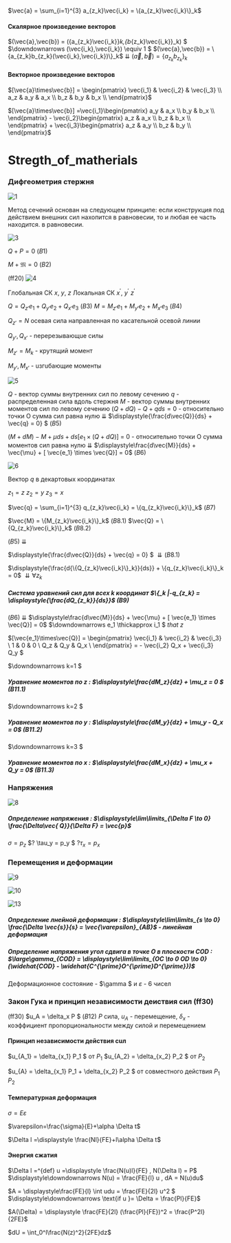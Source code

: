 

$\vec{a} = \sum_{i=1}^{3} a_{z_k}\vec{i_k} = \{a_{z_k}\vec{i_k}\}_k$

#### Скалярное произведение векторов

$(\vec{a},\vec{b}) = (\{a_{z_k}\vec{i_k}\}_k,\{b_{z_k}\vec{i_k}\}_k) $
$\downdownarrows (\vec{i_k},\vec{i_k}) \equiv 1 $
$(\vec{a},\vec{b}) = \{a_{z_k}b_{z_k}(\vec{i_k},\vec{i_k})\}_k$
$\downdownarrows$
$(\vec{a},\vec{b}) = \{a_{z_k}b_{z_k}\}_k$

#### Векторное произведение векторов

$[\vec{a}\times\vec{b}] = \begin{pmatrix}
\vec{i_1} & \vec{i_2} & \vec{i_3} \\
a_z & a_y & a_x \\
b_z & b_y & b_x \\
\end{pmatrix}$

$[\vec{a}\times\vec{b}] =\vec{i_1}\begin{pmatrix}
 a_y & a_x \\
b_y & b_x \\
\end{pmatrix} - \vec{i_2}\begin{pmatrix}
 a_z & a_x \\
b_z & b_x \\
\end{pmatrix} + \vec{i_3}\begin{pmatrix}
 a_z & a_y \\
b_z & b_y \\
\end{pmatrix}$

# Stregth_of_matherials

### Дифгеометрия стержня

![1](../../img/fed/1.png)

Метод сечений основан на следующем принципе: если кон­струкция под действием внешних сил нахопится в равновесии, то и любая ее часть находится. в равновесии.

![3](../../img/fed/3.png)


$Q + P = 0$ $(B1)$

$M + \mathfrak{M} = 0$ $(B2)$

(ff20)
![4](../../img/fed/4.png)

Глобальная СК $x$, $y$, $z$
Локальная СК $x^{\prime}$, $y^{\prime}$ $z^{\prime}$

$Q=Q_{z{\prime}}e_1 + Q_{y{\prime}}e_2 + Q_{x{\prime}}e_3$ $(B3)$
$M=M_{z{\prime}}e_1 + M_{y{\prime}}e_2 + M_{x{\prime}}e_3$ $(B4)$

$Q_{z{\prime}} = N$ осевая сила направленная по касательной осевой линии

$Q_{y{\prime}}, Q_{x{\prime}}$ - nеререзывающuе силы

$M_{z{\prime}} = M_k$ - крутящий момент

$M_{y{\prime}},  M_{x{\prime}}$ - uзгuбающие моменты


![5](../../img/fed/5.png)


$Q$ - вектор суммы внутренних сил по левому сечению
$q$ - распределенная сила вдоль стержня
$M$ - вектор суммы внутренних моментов сил по левому сечению
$(Q + dQ) - Q + qds = 0$ - относительно точки О сумма сил равна нулю
$\downdownarrows$
$\displaystyle{\frac{d\vec{Q}}{ds} + \vec{q} = 0} $ $(B5)$

$(M+dM)-M + {\mu}ds + ds [ e_1 \times (Q+dQ)]$ = 0 - относительно точки О сумма моментов сил равна нулю
$\downdownarrows$
$\displaystyle\frac{d\vec{M}}{ds} + \vec{\mu} + [ \vec{e_1} \times \vec{Q}] = 0$ $(B6)$

![6](../../img/fed/6.png)

Вектор $q$ в декартовых координатах

$z_1 = z$
$z_2 = y$
$z_3 = x$


$\vec{q} = \sum_{i=1}^{3} q_{z_k}\vec{i_k} = \{q_{z_k}\vec{i_k}\}_k$ $(B7)$

$\vec{M} = \{M_{z_k}\vec{i_k}\}_k$ $(B8.1)$
$\vec{Q} = \{Q_{z_k}\vec{i_k}\}_k$ $(B8.2)$

$(B5)$
$\downdownarrows$

$\displaystyle{\frac{d\vec{Q}}{ds} + \vec{q} = 0} $
$\downdownarrows (B8.1)$

$\displaystyle{\frac{d{\{Q_{z_k}\vec{i_k}\}_k}}{ds}} + \{q_{z_k}\vec{i_k}\}_k = 0$ 
$\downdownarrows \forall  z_k$

##### Система уравнений сил для всех k координат $\{_k |-q_{z_k} =  \displaystyle{\frac{dQ_{z_k}}{ds}}$ $(B9)$
$(B6)$
$\downdownarrows$
$\displaystyle\frac{d\vec{M}}{ds} + \vec{\mu} + [ \vec{e_1} \times \vec{Q}] = 0$ 
$\downdownarrows e_1 \thickapprox i_1 $ $that$ $z$

$[\vec{e_1}\times\vec{Q}] = \begin{pmatrix}
\vec{i_1} & \vec{i_2} & \vec{i_3} \\
1 & 0 & 0 \\
Q_z & Q_y & Q_x \\
\end{pmatrix} = - \vec{i_2} Q_x + \vec{i_3} Q_y $

$\downdownarrows k=1 $

##### Уравнение моментов по z : $\displaystyle\frac{dM_z}{dz} + \mu_z = 0  $ $(B11.1)$

$\downdownarrows k=2 $

##### Уравнение моментов по y : $\displaystyle\frac{dM_y}{dz} + \mu_y - Q_x = 0$ $(B11.2)$

$\downdownarrows k=3 $

##### Уравнение моментов по x : $\displaystyle\frac{dM_x}{dz} + \mu_x + Q_y = 0$ $(B11.3)$

### Напряжения

![8](../../img/fed/8.png)

##### Определение напряжения :  $\displaystyle\lim\limits_{\Delta F \to 0} \frac{\Delta\vec{ Q}}{\Delta F} = \vec{p}$

$\sigma = p_z$
$? \tau_y = p_y $
$? \tau_x = p_x$

### Перемещения и деформации

![9](../../img/fed/9.png)

![10](../../img/fed/10.png)

![13](../../img/fed/13.png)

##### Определение лнейной деформации : $\displaystyle\lim\limits_{s \to 0} \frac{\Delta \vec{s}}{s} = \vec{\varepsilon}_{AB}$ - линейная деформация

##### Определение напряжения угол сдвига в точке О в плоскости COD :  $\large\gamma_{COD} = \displaystyle\lim\limits_{OC \to 0 OD \to 0} (\widehat{COD} - \widehat{C^{\prime}O^{\prime}D^{\prime}})$ 

Деформационное состояние - $\gamma $ и $\varepsilon$ - 6 чисел

### Закон Гука и принцип независимости деиствия сил (ff30)

(ff30)
$u_A = \delta_x P $ $(B12)$
$P$ сила, $u_A$ - перемещение, $\delta_x$ - коэффициент пропорциональности между силой и перемещением

#### Принцип независимости действия сuл
$u_{A_1} = \delta_{x_1} P_1 $ от $P_1$
$u_{A_2} = \delta_{x_2} P_2 $ от $P_2$

$u_{A} = \delta_{x_1} P_1 + \delta_{x_2} P_2 $ от совместного действия $P_1$ $P_2$

#### Температурная деформация

$\sigma = E \varepsilon$

$\varepsilon=\frac{\sigma}{E}+\alpha \Delta t$

$\Delta l =\displaystyle \frac{Nl}{FE}+l\alpha \Delta t$

#### Энергия сжатия

$\Delta l =^{def} u =\displaystyle \frac{N(u)l}{FE} , N(\Delta l) = P$
$\displaystyle\downdownarrows N(u) = \frac{FE}{l} u , dA = N(u)du$

$A = \displaystyle\frac{FE}{l} \int udu = \frac{FE}{2l} u^2  $
$\displaystyle\downdownarrows \text{if u }= \Delta = \frac{Pl}{FE}$ 

$A(\Delta) = \displaystyle \frac{FE}{2l} (\frac{Pl}{FE})^2 = \frac{P^2l}{2FE}$

$dU = \int_0^l\frac{N(z)^2}{2FE}dz$